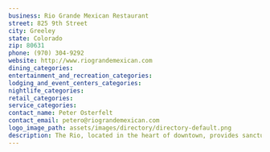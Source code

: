 ```yaml
---
business: Rio Grande Mexican Restaurant
street: 825 9th Street
city: Greeley
state: Colorado
zip: 80631
phone: (970) 304-9292
website: http://www.riograndemexican.com
dining_categories: 
entertainment_and_recreation_categories: 
lodging_and_event_centers_categories: 
nightlife_categories: 
retail_categories: 
service_categories: 
contact_name: Peter Osterfelt
contact_email: petero@riograndemexican.com
logo_image_path: assets/images/directory/directory-default.png
description: The Rio, located in the heart of downtown, provides sanctuary from the problems of the world, while serving the best dang margaritas and mexican food this side of the Rio Grande., Join us for lunch, dinner, or weekend brunch and don't forget to enjoy our beautiful outdoor patio. Happy Hour is Monday through Friday from 3-6pm with food and drink specials.
---
```

